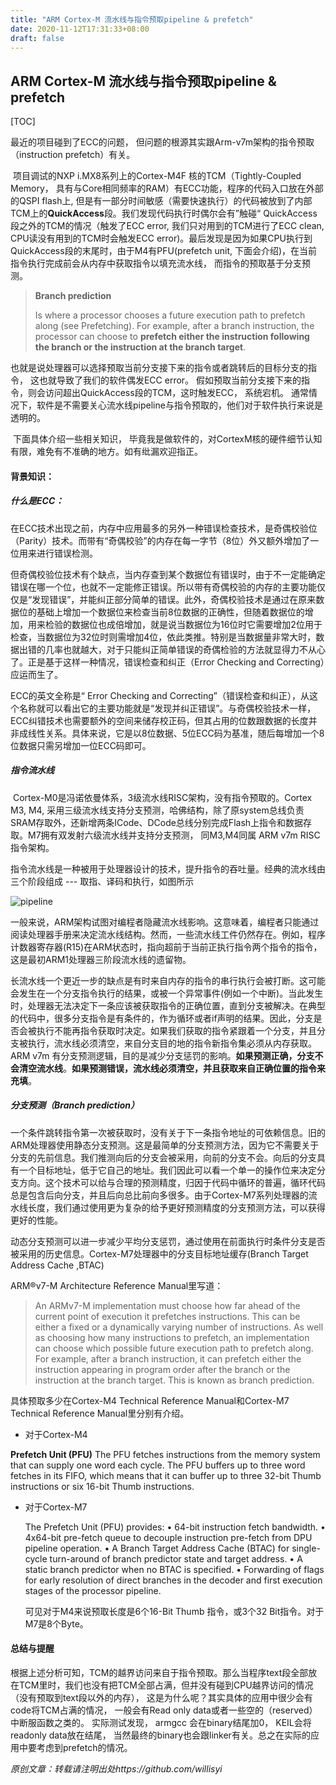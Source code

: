 ```yaml
---
title: "ARM Cortex-M 流水线与指令预取pipeline & prefetch"
date: 2020-11-12T17:31:33+08:00
draft: false
---
```


## 		ARM Cortex-M 流水线与指令预取pipeline & prefetch

[TOC]

最近的项目碰到了ECC的问题， 但问题的根源其实跟Arm-v7m架构的指令预取（instruction prefetch）有关。

​		项目调试的NXP i.MX8系列上的Cortex-M4F 核的TCM（Tightly-Coupled Memory， 具有与Core相同频率的RAM）有ECC功能，程序的代码入口放在外部的QSPI flash上, 但是有一部分时间敏感（需要快速执行）的代码被放到了内部TCM上的**QuickAccess**段。我们发现代码执行时偶尔会有”触碰“ QuickAccess段之外的TCM的情况（触发了ECC error, 我们只对用到的TCM进行了ECC clean, CPU读没有用到的TCM时会触发ECC error)。最后发现是因为如果CPU执行到QuickAccess段的末尾时，由于M4有PFU(prefetch unit, 下面会介绍)，在当前指令执行完成前会从内存中获取指令以填充流水线， 而指令的预取基于分支预测。

> **Branch prediction**
>
> Is where a processor chooses a future execution path to prefetch along (see Prefetching). For example, after a branch instruction, the processor can choose to **prefetch either the instruction following the branch or the instruction at the branch target**.
>

​		也就是说处理器可以选择预取当前分支接下来的指令或者跳转后的目标分支的指令， 这也就导致了我们的软件偶发ECC error。 假如预取当前分支接下来的指令，则会访问超出QuickAccess段的TCM，这时触发ECC， 系统宕机。 通常情况下，软件是不需要关心流水线pipeline与指令预取的，他们对于软件执行来说是透明的。

​		下面具体介绍一些相关知识， 毕竟我是做软件的，对CortexM核的硬件细节认知有限，难免有不准确的地方。如有纰漏欢迎指正。

#### 	背景知识：

##### 什么是ECC：

​		在ECC技术出现之前，内存中应用最多的另外一种错误检查技术，是奇偶校验位（Parity）技术。而带有“奇偶校验”的内存在每一字节（8位）外又额外增加了一位用来进行错误检测。

​		但奇偶校验位技术有个缺点，当内存查到某个数据位有错误时，由于不一定能确定错误在哪一个位，也就不一定能修正错误。所以带有奇偶校验的内存的主要功能仅仅是“发现错误”，并能纠正部分简单的错误。此外，奇偶校验技术是通过在原来数据位的基础上增加一个数据位来检查当前8位数据的正确性，但随着数据位的增加，用来检验的数据位也成倍增加，就是说当数据位为16位时它需要增加2位用于检查，当数据位为32位时则需增加4位，依此类推。特别是当数据量非常大时，数据出错的几率也就越大，对于只能纠正简单错误的奇偶检验的方法就显得力不从心了。正是基于这样一种情况，错误检查和纠正（Error Checking and Correcting）应运而生了。

ECC的英文全称是“ Error Checking and Correcting”（错误检查和纠正），从这个名称就可以看出它的主要功能就是“发现并纠正错误”。与奇偶校验技术一样，ECC纠错技术也需要额外的空间来储存校正码，但其占用的位数跟数据的长度并非成线性关系。具体来说，它是以8位数据、5位ECC码为基准，随后每增加一个8位数据只需另增加一位ECC码即可。

##### 指令流水线

​		Cortex-M0是冯诺依曼体系，3级流水线RISC架构，没有指令预取的。Cortex M3, M4, 采用三级流水线支持分支预测，哈佛结构，除了原system总线负责SRAM存取外，还新增两条ICode、DCode总线分别完成Flash上指令和数据存取。M7拥有双发射六级流水线并支持分支预测， 同M3,M4同属 ARM v7m RISC指令架构。

指令流水线是一种被用于处理器设计的技术，提升指令的吞吐量。经典的流水线由三个阶段组成 --- 取指、译码和执行，如图所示

![pipeline](/website/images/pipeline-3.png)


​		一般来说，ARM架构试图对编程者隐藏流水线影响。这意味着，编程者只能通过阅读处理器手册来决定流水线结构。然而，一些流水线工件仍然存在。例如，程序计数器寄存器(R15)在ARM状态时，指向超前于当前正执行指令两个指令的指令，这是最初ARM1处理器三阶段流水线的遗留物。

​		长流水线一个更近一步的缺点是有时来自内存的指令的串行执行会被打断。这可能会发生在一个分支指令执行的结果，或被一个异常事件(例如一个中断)。当此发生时，处理器无法决定下一条应该被获取指令的正确位置，直到分支被解决。在典型的代码中，很多分支指令是有条件的，作为循环或者if声明的结果。因此，分支是否会被执行不能再指令获取时决定。如果我们获取的指令紧跟着一个分支，并且分支被执行，流水线必须清空，来自分支目的地的指令新指令集必须从内存获取。ARM v7m 有分支预测逻辑，目的是减少分支惩罚的影响。**如果预测正确，分支不会清空流水线**。**如果预测错误，流水线必须清空，并且获取来自正确位置的指令来充填**。

##### 分支预测（Branch prediction）

​		一个条件跳转指令第一次被获取时，没有关于下一条指令地址的可依赖信息。旧的ARM处理器使用静态分支预测。这是最简单的分支预测方法，因为它不需要关于分支的先前信息。我们推测向后的分支会被采用，向前的分支不会。向后的分支具有一个目标地址，低于它自己的地址。我们因此可以看一个单一的操作位来决定分支方向。这个技术可以给与合理的预测精度，归因于代码中循环的普遍，循环代码总是包含后向分支，并且后向总比前向多很多。由于Cortex-M7系列处理器的流水线长度，我们通过使用更为复杂的给予更好预测精度的分支预测方法，可以获得更好的性能。

​		动态分支预测可以进一步减少平均分支惩罚，通过使用在前面执行时条件分支是否被采用的历史信息。Cortex-M7处理器中的分支目标地址缓存(Branch Target Address Cache ,BTAC)

ARM®v7-M Architecture Reference Manual里写道：

> An ARMv7-M implementation must choose how far ahead of the current point of execution it prefetches instructions. This can be either a fixed or a dynamically varying number of instructions. As well as choosing how many instructions to prefetch, an implementation can choose which possible future execution path to prefetch along.
> For example, after a branch instruction, it can prefetch either the instruction appearing in program order after the branch or the instruction at the branch target. This is known as branch prediction.

具体预取多少在Cortex-M4 Technical Reference Manual和Cortex-M7 Technical Reference Manual里分别有介绍。

- 对于Cortex-M4

**Prefetch Unit (PFU)** The PFU fetches instructions from the memory system that can supply one word each cycle. The PFU buffers up to three word fetches in its FIFO, which means that it can buffer up to three
32-bit Thumb instructions or six 16-bit Thumb instructions.

- 对于Cortex-M7

  The Prefetch Unit (PFU) provides:
  • 64-bit instruction fetch bandwidth.
  • 4x64-bit pre-fetch queue to decouple instruction pre-fetch from DPU pipeline operation.
  • A Branch Target Address Cache (BTAC) for single-cycle turn-around of branch predictor
  state and target address.
  • A static branch predictor when no BTAC is specified.
  • Forwarding of flags for early resolution of direct branches in the decoder and first
  execution stages of the processor pipeline.

  可见对于M4来说预取长度是6个16-Bit Thumb 指令，或3个32 Bit指令。对于M7是8个Byte。



#### 总结与提醒

​			根据上述分析可知，TCM的越界访问来自于指令预取。那么当程序text段全部放在TCM里时，我们也没有把TCM全部占满，但并没有碰到CPU越界访问的情况（没有预取到text段以外的内存）， 这是为什么呢？其实具体的应用中很少会有code将TCM占满的情况， 一般会有Read only data或者一些空的（reserved）中断服函数之类的。 实际测试发现， armgcc 会在binary结尾加0， KEIL会将readonly data放在结尾， 当然最终的binary也会跟linker有关。总之在实际的应用中要考虑到prefetch的情况。

*原创文章：转载请注明出处https://github.com/willisyi*